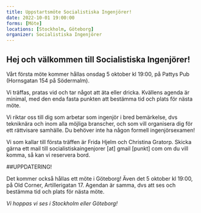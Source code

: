 ```yaml
---
title: Uppstartsmöte Socialistiska Ingenjörer!
date: 2022-10-01 19:00:00
forms: [Möte]
locations: [Stockholm, Göteborg]
organizer: Socialistiska Ingenjörer
---
```

## Hej och välkommen till Socialistiska Ingenjörer!

Vårt första möte kommer hållas onsdag 5 oktober kl 19:00, på Pattys Pub (Hornsgatan 154 på Södermalm).

Vi träffas, pratas vid och tar något att äta eller dricka. Kvällens agenda är minimal, med den enda fasta punkten att bestämma tid och plats för nästa möte.

Vi riktar oss till dig som arbetar som ingenjör i bred bemärkelse, dvs tekniknära och inom alla möjliga branscher, och som vill organisera dig för ett rättvisare samhälle. Du behöver inte ha någon formell ingenjörsexamen!

Vi som kallar till första träffen är Frida Hjelm och Christina Gratorp. Skicka gärna ett mail till socialistiskaingenjorer [at] gmail [punkt] com om du vill komma, så kan vi reservera bord.

##UPPDATERING!

Det kommer också hållas ett möte i Göteborg! Även det 5 oktober kl 19:00, på Old Corner, Artillerigatan 17. Agendan är samma, dvs att ses och bestämma tid och plats för nästa möte. 

*Vi hoppas vi ses i Stockholm eller Göteborg!*